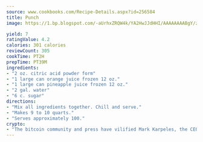 ```yaml
---
source: www.cookbooks.com/Recipe-Details.aspx?id=256584
title: Punch
image: https://1.bp.blogspot.com/-aUrhxZRQW4k/YA2HwJJdHHI/AAAAAAAABgY/z2R8OXCxqDoBQtRn-q-fHG8g9_G4G1HBwCLcBGAsYHQ/s320/13.png

yield: 7
ratingValue: 4.2
calories: 301 calories
reviewCount: 305
cookTime: PT2H
prepTime: PT39M
ingredients:
- "2 oz. citric acid powder form"
- "1 large can orange juice frozen 12 oz."
- "1 large can pineapple juice frozen 12 oz."
- "2 gal. water"
- "6 c. sugar"
directions:
- "Mix all ingredients together. Chill and serve."
- "Makes 9 to 10 quarts."
- "Serves approximately 100."
crypto:
- "The bitcoin community and press have vilified Mark Karpeles, the CEO of Mt. Gox, as a clown and a con man."
---
```

